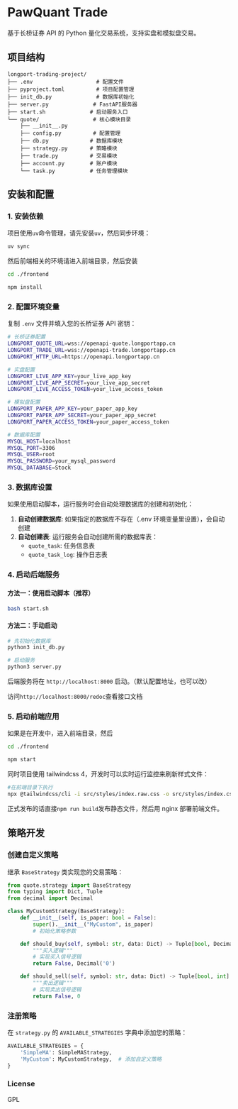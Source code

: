 # PawQuant Trade

基于长桥证券 API 的 Python 量化交易系统，支持实盘和模拟盘交易。

## 项目结构

```
longport-trading-project/
├── .env                    # 配置文件
├── pyproject.toml          # 项目配置管理
├── init_db.py              # 数据库初始化
├── server.py              # FastAPI服务器
├── start.sh              # 启动服务入口
└── quote/                 # 核心模块目录
    ├── __init__.py
    ├── config.py          # 配置管理
    ├── db.py             # 数据库模块
    ├── strategy.py       # 策略模块
    ├── trade.py          # 交易模块
    ├── account.py        # 账户模块
    └── task.py           # 任务管理模块
```

## 安装和配置

### 1. 安装依赖

项目使用`uv`命令管理，请先安装`uv`，然后同步环境：

```bash
uv sync
```

然后前端相关的环境请进入前端目录，然后安装

```bash
cd ./frontend

npm install
```

### 2. 配置环境变量

复制 `.env` 文件并填入您的长桥证券 API 密钥：

```bash
# 长桥证券配置
LONGPORT_QUOTE_URL=wss://openapi-quote.longportapp.cn
LONGPORT_TRADE_URL=wss://openapi-trade.longportapp.cn
LONGPORT_HTTP_URL=https://openapi.longportapp.cn

# 实盘配置
LONGPORT_LIVE_APP_KEY=your_live_app_key
LONGPORT_LIVE_APP_SECRET=your_live_app_secret
LONGPORT_LIVE_ACCESS_TOKEN=your_live_access_token

# 模拟盘配置
LONGPORT_PAPER_APP_KEY=your_paper_app_key
LONGPORT_PAPER_APP_SECRET=your_paper_app_secret
LONGPORT_PAPER_ACCESS_TOKEN=your_paper_access_token

# 数据库配置
MYSQL_HOST=localhost
MYSQL_PORT=3306
MYSQL_USER=root
MYSQL_PASSWORD=your_mysql_password
MYSQL_DATABASE=Stock
```

### 3. 数据库设置

如果使用启动脚本，运行服务时会自动处理数据库的创建和初始化：

1. **自动创建数据库**: 如果指定的数据库不存在（.env 环境变量里设置），会自动创建
2. **自动创建表**: 运行服务会自动创建所需的数据库表：
   - `quote_task`: 任务信息表
   - `quote_task_log`: 操作日志表

### 4. 启动后端服务

#### 方法一：使用启动脚本（推荐）

```bash
bash start.sh
```

#### 方法二：手动启动

```bash
# 先初始化数据库
python3 init_db.py

# 启动服务
python3 server.py
```

后端服务将在 `http://localhost:8000` 启动。（默认配置地址，也可以改）

访问`http://localhost:8000/redoc`查看接口文档

### 5. 启动前端应用

如果是在开发中，进入前端目录，然后

```bash
cd ./frontend

npm start
```

同时项目使用 tailwindcss 4，开发时可以实时运行监控来刷新样式文件：

```bash
#在前端目录下执行
npx @tailwindcss/cli -i src/styles/index.raw.css -o src/styles/index.css --watch
```

正式发布的话直接`npm run build`发布静态文件，然后用 nginx 部署前端文件。

## 策略开发

### 创建自定义策略

继承 `BaseStrategy` 类实现您的交易策略：

```python
from quote.strategy import BaseStrategy
from typing import Dict, Tuple
from decimal import Decimal

class MyCustomStrategy(BaseStrategy):
    def __init__(self, is_paper: bool = False):
        super().__init__("MyCustom", is_paper)
        # 初始化策略参数

    def should_buy(self, symbol: str, data: Dict) -> Tuple[bool, Decimal]:
        """买入逻辑"""
        # 实现买入信号逻辑
        return False, Decimal('0')

    def should_sell(self, symbol: str, data: Dict) -> Tuple[bool, int]:
        """卖出逻辑"""
        # 实现卖出信号逻辑
        return False, 0
```

### 注册策略

在 `strategy.py` 的 `AVAILABLE_STRATEGIES` 字典中添加您的策略：

```python
AVAILABLE_STRATEGIES = {
    'SimpleMA': SimpleMAStrategy,
    'MyCustom': MyCustomStrategy,  # 添加自定义策略
}
```

### License

GPL
